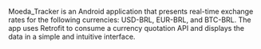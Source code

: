 Moeda_Tracker is an Android application that presents real-time exchange rates for the following currencies: USD-BRL, EUR-BRL, and BTC-BRL. The app uses Retrofit to consume a currency quotation API and displays the data in a simple and intuitive interface.
